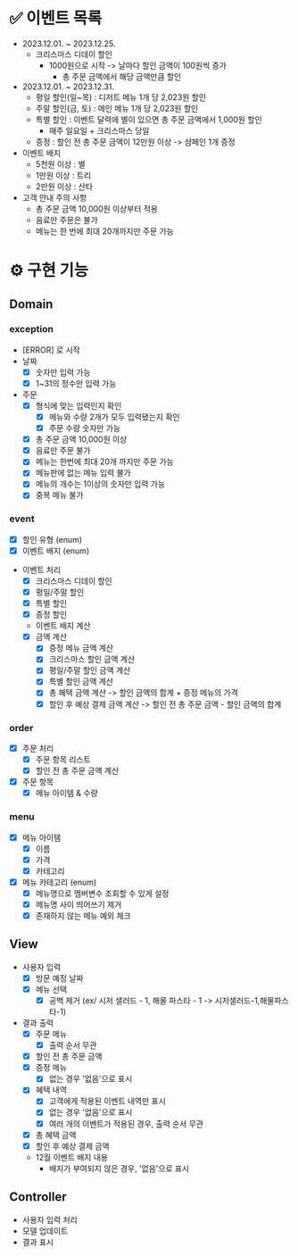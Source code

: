 # ✅ 이벤트 목록
- 2023.12.01. ~ 2023.12.25.
  - 크리스마스 디데이 할인
    - 1000원으로 시작 -> 날마다 할인 금액이 100원씩 증가
      - 총 주문 금액에서 해당 금액만큼 할인
- 2023.12.01. ~ 2023.12.31.
  - 평일 할인(일~목) : 디저트 메뉴 1개 당 2,023원 할인
  - 주말 할인(금, 토) : 메인 메뉴 1개 당 2,023원 할인
  - 특별 할인 : 이벤트 달력에 별이 있으면 총 주문 금액에서 1,000원 할인
    - 매주 일요일 + 크리스마스 당일
  - 증정 : 할인 전 총 주문 금액이 12만원 이상 -> 샴페인 1개 증정
- 이벤트 배지
  - 5천원 이상 : 별
  - 1만원 이상 : 트리
  - 2만원 이상 : 산타
- 고객 안내 주의 사항
  - 총 주문 금액 10,000원 이상부터 적용
  - 음료만 주문은 불가
  - 메뉴는 한 번에 최대 20개까지만 주문 가능
# ⚙️ 구현 기능
## Domain
### exception
- [ERROR] 로 시작
- 날짜
  - [x] 숫자만 입력 가능
  - [x] 1~31의 정수만 입력 가능
- 주문
  - [x] 형식에 맞는 입력인지 확인
    - [x] 메뉴와 수량 2개가 모두 입력됐는지 확인 
    - [x] 주문 수량 숫자만 가능
  - [x] 총 주문 금액 10,000원 이상
  - [x] 음료만 주문 불가
  - [x] 메뉴는 한번에 최대 20개 까지만 주문 가능
  - [x] 메뉴판에 없는 메뉴 입력 불가
  - [x] 메뉴의 개수는 1이상의 숫자만 입력 가능
  - [x] 중복 메뉴 불가
### event 
- [x] 할인 유형 (enum)
- [x] 이벤트 배지 (enum)
- 이벤트 처리
  - [x] 크리스마스 디데이 할인
  - [x] 평일/주말 할인
  - [x] 특별 할인
  - [x] 증정 할인
  - 이벤트 배지 계산
  - [x] 금액 계산
    - [x] 증정 메뉴 금액 계산
    - [x] 크리스마스 할인 금액 계산
    - [x] 평일/주말 할인 금액 계산
    - [x] 특별 할인 금액 계산
    - [x] 총 혜택 금액 계산 -> 할인 금액의 합계 + 증정 메뉴의 가격
    - [x] 할인 후 예상 결제 금액 계산 -> 할인 전 총 주문 금액 - 할인 금액의 합계
### order
- [x] 주문 처리
  - [x] 주문 항목 리스트
  - [x] 할인 전 총 주문 금액 계산
- [x] 주문 항목
  - [x] 메뉴 아이템 & 수량
### menu
- [x] 메뉴 아이템
  - [x] 이름
  - [x] 가격
  - [x] 카테고리
- [x] 메뉴 카테고리 (enum)
  - [x] 메뉴명으로 멤버변수 조회할 수 있게 설정
  - [x] 메뉴명 사이 띄어쓰기 제거
  - [x] 존재하지 않는 메뉴 예외 체크
## View
- 사용자 입력
  - [x] 방문 예정 날짜
  - [x] 메뉴 선택
    - [x] 공백 제거 (ex/ 시저 샐러드 - 1, 해물 파스타 - 1 -> 시저샐러드-1,해물파스타-1)
- 결과 출력
  - [x] 주문 메뉴 
    - [x] 출력 순서 무관
  - [x] 할인 전 총 주문 금액
  - [x] 증정 메뉴 
    - [x] 없는 경우 '없음'으로 표시
  - [x] 혜택 내역
    - [x] 고객에게 적용된 이벤트 내역만 표시
    - [x] 없는 경우 '없음'으로 표시
    - [x] 여러 개의 이벤트가 적용된 경우, 출력 순서 무관
  - [x] 총 혜택 금액
  - [x] 할인 후 예상 결제 금액
  - 12월 이벤트 배지 내용
    - 배지가 부여되지 않은 경우, '없음'으로 표시
## Controller
- 사용자 입력 처리
- 모델 업데이트
- 결과 표시